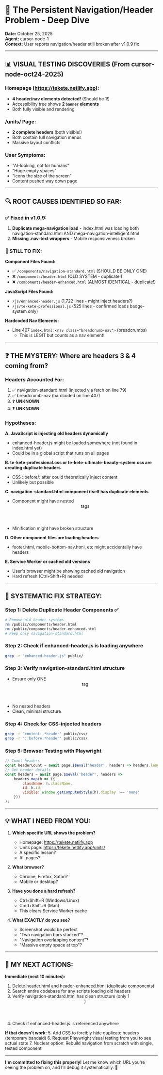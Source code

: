 # 🚨 The Persistent Navigation/Header Problem - Deep Dive

**Date:** October 25, 2025  
**Agent:** cursor-node-1  
**Context:** User reports navigation/header still broken after v1.0.9 fix

---

## 📊 **VISUAL TESTING DISCOVERIES (From cursor-node-oct24-2025)**

### Homepage (https://tekete.netlify.app):
- **4 header/nav elements detected!** (Should be 1!)
- Accessibility tree shows **2 `banner` elements**
- Both fully visible and rendering

### /units/ Page:
- **2 complete headers** (both visible!)
- Both contain full navigation menus
- Massive layout conflicts

### User Symptoms:
- "AI-looking, not for humans"
- "Huge empty spaces"
- "Icons the size of the screen"
- Content pushed way down page

---

## 🔍 **ROOT CAUSES IDENTIFIED SO FAR:**

### ✅ Fixed in v1.0.9:
1. **Duplicate mega-navigation load** - index.html was loading both navigation-standard.html AND mega-navigation-intelligent.html
2. **Missing .nav-text wrappers** - Mobile responsiveness broken

### 🚨 STILL TO FIX:
**Component Files Found:**
- ✅ `/components/navigation-standard.html` (SHOULD BE ONLY ONE)
- ❌ `/components/header.html` (OLD SYSTEM - duplicate!)
- ❌ `/components/header-enhanced.html` (ALMOST IDENTICAL - duplicate!)

**JavaScript Files Found:**
- `/js/enhanced-header.js` (1,722 lines - might inject headers?)
- `/js/te-kete-professional.js` (525 lines - confirmed loads badge-system only)

**Hardcoded Nav Elements:**
- Line 407 `index.html`: `<nav class="breadcrumb-nav">` (breadcrumbs)
  - This is LEGIT but counts as a nav element!

---

## ❓ **THE MYSTERY: Where are headers 3 & 4 coming from?**

### Headers Accounted For:
1. ✅ navigation-standard.html (injected via fetch on line 79)
2. ✅ breadcrumb-nav (hardcoded on line 407)
3. ❓ **UNKNOWN**
4. ❓ **UNKNOWN**

### Hypotheses:
**A. JavaScript is injecting old headers dynamically**
- enhanced-header.js might be loaded somewhere (not found in index.html yet)
- Could be in a global script that runs on all pages

**B. te-kete-professional.css or te-kete-ultimate-beauty-system.css are creating duplicate headers**
- CSS ::before/::after could theoretically inject content
- Unlikely but possible

**C. navigation-standard.html component itself has duplicate elements**
- Component might have nested <header> tags
- Minification might have broken structure

**D. Other component files are loading headers**
- footer.html, mobile-bottom-nav.html, etc might accidentally have headers

**E. Service Worker or cached old versions**
- User's browser might be showing cached old navigation
- Hard refresh (Ctrl+Shift+R) needed

---

## 🔧 **SYSTEMATIC FIX STRATEGY:**

### Step 1: Delete Duplicate Header Components ✅
```bash
# Remove old header systems
rm /public/components/header.html
rm /public/components/header-enhanced.html
# Keep only navigation-standard.html
```

### Step 2: Check if enhanced-header.js is loading anywhere
```bash
grep -r "enhanced-header.js" public/
```

### Step 3: Verify navigation-standard.html structure
- Ensure only ONE <header> tag
- No nested headers
- Clean, minimal structure

### Step 4: Check for CSS-injected headers
```bash
grep -r "content:.*header" public/css/
grep -r "::before.*header" public/css/
```

### Step 5: Browser Testing with Playwright
```javascript
// Count headers
const headerCount = await page.$$eval('header', headers => headers.length);
// Get header details
const headers = await page.$$eval('header', headers => 
    headers.map(h => ({
        className: h.className,
        id: h.id,
        visible: window.getComputedStyle(h).display !== 'none'
    }))
);
```

---

## 💡 **WHAT I NEED FROM YOU:**

1. **Which specific URL shows the problem?**
   - Homepage: https://tekete.netlify.app
   - Units page: https://tekete.netlify.app/units/
   - A specific lesson?
   - All pages?

2. **What browser?**
   - Chrome, Firefox, Safari?
   - Mobile or desktop?

3. **Have you done a hard refresh?**
   - Ctrl+Shift+R (Windows/Linux)
   - Cmd+Shift+R (Mac)
   - This clears Service Worker cache

4. **What EXACTLY do you see?**
   - Screenshot would be perfect
   - "Two navigation bars stacked"?
   - "Navigation overlapping content"?
   - "Massive empty space at top"?

---

## 🎯 **MY NEXT ACTIONS:**

**Immediate (next 10 minutes):**
1. Delete header.html and header-enhanced.html (duplicate components)
2. Search entire codebase for any scripts loading old headers
3. Verify navigation-standard.html has clean structure (only 1 <header>)
4. Check if enhanced-header.js is referenced anywhere

**If that doesn't work:**
5. Add CSS to forcibly hide duplicate headers (temporary bandaid)
6. Request Playwright visual testing from you to see actual state
7. Nuclear option: Rebuild navigation from scratch with single, tested component

---

**I'm committed to fixing this properly!** Let me know which URL you're seeing the problem on, and I'll debug it systematically. 🎯

